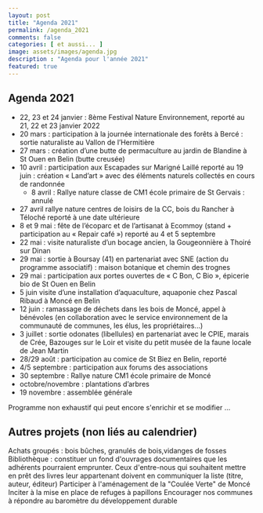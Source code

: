 ```yaml
---
layout: post
title: "Agenda 2021"
permalink: /agenda_2021
comments: false	
categories: [ et aussi... ]
image: assets/images/agenda.jpg
description : "Agenda pour l'année 2021"
featured: true
---
```


## Agenda 2021

- 22, 23 et 24 janvier : 8ème Festival Nature Environnement, reporté au 21, 22 et 23 janvier 2022
- 20 mars : participation à la journée internationale des forêts à Bercé : sortie naturaliste au Vallon de l’Hermitière
- 27 mars : création d’une butte de permaculture au jardin de Blandine à St Ouen en Belin (butte creusée)
- 10 avril : participation aux Escapades sur Marigné Laillé reporté au 19 juin : création « Land’art » avec des éléments naturels collectés en cours de randonnée
  - 8 avril : Rallye nature classe de CM1 école primaire de St Gervais : annulé
- 27 avril rallye nature centres de loisirs de la CC, bois du Rancher à Téloché reporté à une date ultérieure
- 8 et 9 mai : fête de l’écoparc et de l’artisanat à Ecommoy (stand + participation au « Repair café ») reporté au 4 et 5 septembre
- 22 mai : visite naturaliste d’un bocage ancien, la Gougeonnière à Thoiré sur Dinan
- 29 mai : sortie à Boursay (41) en partenariat avec SNE (action du programme associatif) : maison botanique et chemin des trognes
- 29 mai : participation aux portes ouvertes de « C Bon, C Bio », épicerie bio de St Ouen en Belin
- 5 juin visite d’une installation d’aquaculture, aquaponie chez Pascal Ribaud à Moncé en Belin
- 12 juin : ramassage de déchets dans les bois de Moncé, appel à bénévoles (en collaboration avec le service environnement de la communauté de communes, les élus, les propriétaires...)
- 3 juillet : sortie odonates (libellules) en partenariat avec le CPIE, marais de Crée, Bazouges sur le Loir et visite du petit musée de la faune locale de Jean Martin
- 28/29 août : participation au comice de St Biez en Belin, reporté
- 4/5 septembre : participation aux forums des associations
- 30 septembre : Rallye nature CM1 école primaire de Moncé
- octobre/novembre : plantations d’arbres
- 19 novembre : assemblée générale

Programme non exhaustif qui peut encore s'enrichir et se modifier ...


## Autres projets (non liés au calendrier)

Achats groupés : bois bûches, granulés de bois,vidanges de fosses
Bibliothèque : constituer un fond d'ouvrages documentaires que les adhérents pourraient emprunter. Ceux d'entre-nous qui souhaitent mettre en prêt des livres leur appartenant doivent en communiquer la liste (titre, auteur, éditeur)
Participer à l'aménagement de la "Coulée Verte" de Moncé
Inciter à la mise en place de refuges à papillons
Encourager nos communes à répondre au baromètre du développement durable

